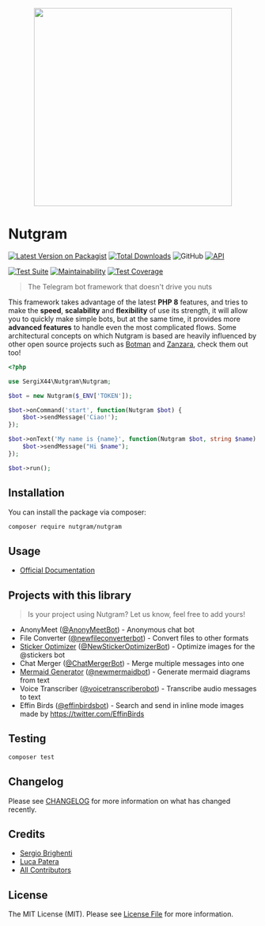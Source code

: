 <p align="center">
  <img src="https://i.imgur.com/0KjYtTJ.png" width="400px">
</p>

# Nutgram

[![Latest Version on Packagist](https://img.shields.io/packagist/v/nutgram/nutgram.svg?style=flat-square)](https://packagist.org/packages/nutgram/nutgram)
[![Total Downloads](https://img.shields.io/packagist/dt/nutgram/nutgram.svg?style=flat-square)](https://packagist.org/packages/nutgram/nutgram)
![GitHub](https://img.shields.io/github/license/nutgram/nutgram)
[![API](https://img.shields.io/badge/Telegram%20Bot%20API-6.7%09--%20April%2021,%202023-blue.svg)](https://core.telegram.org/bots/api)

[![Test Suite](https://github.com/nutgram/nutgram/actions/workflows/php.yml/badge.svg)](https://github.com/nutgram/nutgram/actions/workflows/php.yml)
[![Maintainability](https://api.codeclimate.com/v1/badges/86c4ca3dae8f64db80f7/maintainability)](https://codeclimate.com/github/nutgram/nutgram/maintainability)
[![Test Coverage](https://api.codeclimate.com/v1/badges/86c4ca3dae8f64db80f7/test_coverage)](https://codeclimate.com/github/nutgram/nutgram/test_coverage)

> The Telegram bot framework that doesn't drive you nuts

This framework takes advantage of the latest **PHP 8** features, and tries to make the **speed**, **scalability** and **flexibility** of use its strength, it will allow you to quickly make simple bots, but at the same time, it provides
more **advanced features** to handle even the most complicated flows. Some architectural concepts on which Nutgram is
based are heavily influenced by other open source projects such as [Botman](https://github.com/botman/botman)
and [Zanzara](https://github.com/badfarm/zanzara), check them out too!

```php
<?php

use SergiX44\Nutgram\Nutgram;

$bot = new Nutgram($_ENV['TOKEN']);

$bot->onCommand('start', function(Nutgram $bot) {
    $bot->sendMessage('Ciao!');
});

$bot->onText('My name is {name}', function(Nutgram $bot, string $name) {
    $bot->sendMessage("Hi $name");
});

$bot->run();
```

## Installation

You can install the package via composer:

```bash
composer require nutgram/nutgram
```

## Usage

- [Official Documentation](https://nutgram.dev)

## Projects with this library
> Is your project using Nutgram? Let us know, feel free to add yours!

- AnonyMeet ([@AnonyMeetBot](https://t.me/AnonyMeetBot)) - Anonymous chat bot
- File Converter ([@newfileconverterbot](https://t.me/newfileconverterbot)) - Convert files to other formats
- [Sticker Optimizer](https://github.com/Lukasss93/telegram-stickeroptimizer) ([@NewStickerOptimizerBot](https://t.me/NewStickerOptimizerBot)) - Optimize images for the @stickers bot
- Chat Merger ([@ChatMergerBot](https://t.me/ChatMergerBot)) - Merge multiple messages into one
- [Mermaid Generator](https://github.com/Lukasss93/telegram-mermaid) ([@newmermaidbot](https://t.me/newmermaidbot)) - Generate mermaid diagrams from text
- Voice Transcriber ([@voicetranscriberobot](https://t.me/voicetranscriberobot)) - Transcribe audio messages to text
- Effin Birds ([@effinbirdsbot](https://t.me/effinbirdsbot)) - Search and send in inline mode images made by https://twitter.com/EffinBirds

## Testing

```bash
composer test
```

## Changelog

Please see [CHANGELOG](CHANGELOG.md) for more information on what has changed recently.

## Credits

- [Sergio Brighenti](https://github.com/SergiX44)
- [Luca Patera](https://github.com/Lukasss93)
- [All Contributors](../../contributors)

## License

The MIT License (MIT). Please see [License File](LICENSE.md) for more information.
